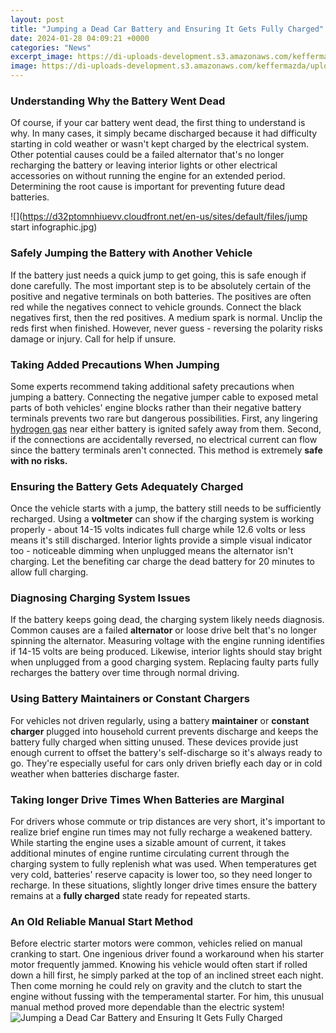 ```yaml
---
layout: post
title: "Jumping a Dead Car Battery and Ensuring It Gets Fully Charged"
date: 2024-01-28 04:09:21 +0000
categories: "News"
excerpt_image: https://di-uploads-development.s3.amazonaws.com/keffermazda/uploads/2017/04/Battery-Jump-Start-1024x485.jpg
image: https://di-uploads-development.s3.amazonaws.com/keffermazda/uploads/2017/04/Battery-Jump-Start-1024x485.jpg
---
```


### Understanding Why the Battery Went Dead
Of course, if your car battery went dead, the first thing to understand is why. In many cases, it simply became discharged because it had difficulty starting in cold weather or wasn't kept charged by the electrical system. Other potential causes could be a failed alternator that's no longer recharging the battery or leaving interior lights or other electrical accessories on without running the engine for an extended period. Determining the root cause is important for preventing future dead batteries.

![](https://d32ptomnhiuevv.cloudfront.net/en-us/sites/default/files/jump start infographic.jpg)
### Safely Jumping the Battery with Another Vehicle  
If the battery just needs a quick jump to get going, this is safe enough if done carefully. The most important step is to be absolutely certain of the positive and negative terminals on both batteries. The positives are often red while the negatives connect to vehicle grounds. Connect the black negatives first, then the red positives. A medium spark is normal. Unclip the reds first when finished. However, never guess - reversing the polarity risks damage or injury. Call for help if unsure.
### Taking Added Precautions When Jumping
Some experts recommend taking additional safety precautions when jumping a battery. Connecting the negative jumper cable to exposed metal parts of both vehicles' engine blocks rather than their negative battery terminals prevents two rare but dangerous possibilities. First, any lingering [hydrogen gas](https://store.fi.io.vn/chihuahuas-christmas-lights-funny-xmas-dog-lover-104-chihuahua-dog) near either battery is ignited safely away from them. Second, if the connections are accidentally reversed, no electrical current can flow since the battery terminals aren't connected. This method is extremely **safe with no risks.**
### Ensuring the Battery Gets Adequately Charged  
Once the vehicle starts with a jump, the battery still needs to be sufficiently recharged. Using a **voltmeter** can show if the charging system is working properly - about 14-15 volts indicates full charge while 12.6 volts or less means it's still discharged. Interior lights provide a simple visual indicator too - noticeable dimming when unplugged means the alternator isn't charging. Let the benefiting car charge the dead battery for 20 minutes to allow full charging. 
### Diagnosing Charging System Issues
If the battery keeps going dead, the charging system likely needs diagnosis. Common causes are a failed **alternator** or loose drive belt that's no longer spinning the alternator. Measuring voltage with the engine running identifies if 14-15 volts are being produced. Likewise, interior lights should stay bright when unplugged from a good charging system. Replacing faulty parts fully recharges the battery over time through normal driving.
### Using Battery Maintainers or Constant Chargers  
For vehicles not driven regularly, using a battery **maintainer** or **constant charger** plugged into household current prevents discharge and keeps the battery fully charged when sitting unused. These devices provide just enough current to offset the battery's self-discharge so it's always ready to go. They're especially useful for cars only driven briefly each day or in cold weather when batteries discharge faster.
### Taking longer Drive Times When Batteries are Marginal
For drivers whose commute or trip distances are very short, it's important to realize brief engine run times may not fully recharge a weakened battery. While starting the engine uses a sizable amount of current, it takes additional minutes of engine runtime circulating current through the charging system to fully replenish what was used. When temperatures get very cold, batteries' reserve capacity is lower too, so they need longer to recharge. In these situations, slightly longer drive times ensure the battery remains at a **fully charged** state ready for repeated starts.
### An Old Reliable Manual Start Method 
Before electric starter motors were common, vehicles relied on manual cranking to start. One ingenious driver found a workaround when his starter motor frequently jammed. Knowing his vehicle would often start if rolled down a hill first, he simply parked at the top of an inclined street each night. Then come morning he could rely on gravity and the clutch to start the engine without fussing with the temperamental starter. For him, this unusual manual method proved more dependable than the electric system!
![Jumping a Dead Car Battery and Ensuring It Gets Fully Charged](https://di-uploads-development.s3.amazonaws.com/keffermazda/uploads/2017/04/Battery-Jump-Start-1024x485.jpg)